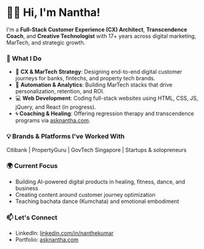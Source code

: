 # 👋🏽  Hi, I'm Nantha!

I'm a **Full-Stack Customer Experience (CX) Architect**, **Transcendence Coach**, and **Creative Technologist** with 17+ years across digital marketing, MarTech, and strategic growth.

### 🚀 What I Do

- 🧠 **CX & MarTech Strategy**: Designing end-to-end digital customer journeys for banks, fintechs, and property tech brands.
- 🔧 **Automation & Analytics**: Building MarTech stacks that drive personalization, retention, and ROI.
- 💻 **Web Development**: Coding full-stack websites using HTML, CSS, JS, jQuery, and React (in progress).
- 🌀 **Coaching & Healing**: Offering regression therapy and transcendence programs via [asknantha.com](https://asknantha.com).

### 💡 Brands & Platforms I've Worked With

Citibank | PropertyGuru | GovTech Singapore | Startups & solopreneurs

### 🌍 Current Focus

- Building AI-powered digital products in healing, fitness, dance, and business
- Creating content around customer journey optimization
- Teaching bachata dance (Kumchata) and emotional embodiment

### 📫 Let's Connect

- LinkedIn: [linkedin.com/in/nanthekumar](https://linkedin.com/in/nanthekumar)
- Portfolio: [asknantha.com](https://asknantha.com)
